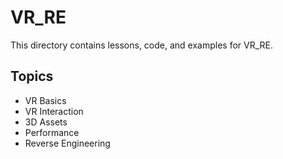 # VR_RE 
This directory contains lessons, code, and examples for VR_RE. 
 
## Topics 
- VR Basics 
- VR Interaction 
- 3D Assets 
- Performance 
- Reverse Engineering 
